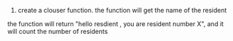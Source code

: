 1) create a clouser function.
the function will get the name of the resident

the function will return "hello resdient <Name>, you are resident number X", and it will count the number of residents

